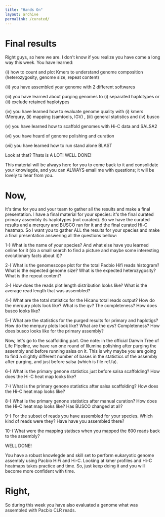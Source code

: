 ```yaml
---
title: "Hands On"
layout: archive
permalink: /curated/
---
```


# Final results

Right guys, so here we are. I don't know if you realize you have come a long way this week. You have learned:

(i) how to count and plot Kmers to understand genome composition (heterozygosity, genome size, repeat content)

(ii) you have assembled your genome with 2 different softwares

(iii) you have learned about purging genomes to (i) separated haplotypes or (ii) exclude retained haplotypes

(iv) you have learned how to evaluate genome quality with (i) kmers (Merqury, (ii) mapping (samtools, IGV) , (iii) general statistics and (iv) busco

(v) you have learned how to scaffold genomes with Hi-C data and SALSA2

(vi) you have heard of genome polishing and curation

(vii) you have learned how to run stand alone BLAST

Look at that? Thats is A LOT! WELL DONE!

This material will be always here for you to come back to it and consolidate your knowlegde, and you can ALWAYS email me with questions; it will be lovely to hear from you.

# Now,

It's time for you and your team to gather all the results and make a final presentation. I have a final material for your species: it's the final curated primary assembly its haplotypes (not curated). So we have the curated results and a merqury and BUSCO ran for it and the final curated Hi-C heatmap. So I want you to gather ALL the results for your species and make a final presentation answering all the questions bellow:

1-) What is the name of your species? And what else have you learned online for it (do a small search to find a picture and maybe some interesting evolutionary facts about it)?

2-) What is the genomescope plot for the total Pacbio Hifi reads histogram? What is the expected genome size? What is the expected heterozygosity? What is the repeat content?

3-) How does the reads plot length distribution looks like? What is the average read length that was assembled?

4-) What are the total statistics for the Hicanu total reads output? How do the merqury plots look like? What is the qv? The completeness? How does busco looks like?

5-) What are the statistics for the purged results for primary and haplotigs? How do the merqury plots look like? What are the qvs? Completeness? How does busco looks like for the primary assembly?

Now, let's go to the scaffolding part. One note: in the official Darwin Tree of Life Pipeline, we have ran one round of Illumina polishing after purging the assembly and before running salsa on it. This is why maybe you are going to find a slightly different number of bases in the statistics of the assembly after purging, and just before salsa (which is file ref.fa).

6-) What is the primary genone statistics just before salsa scaffolding? How does the Hi-C heat map looks like?

7-) What is the primary genone statistics after salsa scaffolding? How does the Hi-C heat map looks like?

8-) What is the primary genone statistics after manual curation? How does the Hi-C heat map looks like? Has BUSCO changed at all?

9-) For the subset of reads you have assembled for your species. Which kind of reads were they? Have have you assembled there?

10-) What were the mapping statiscs when you mapped the 600 reads back to the assembly?

WELL DONE!

You have a robust knowlegde and skill set to perform eukaryotic genome assembly using Pacbio HiFi and Hi-C. Looking at kmer profiles and Hi-C heatmaps takes practice and time. So, just keep doing it and you will become more confident with time. 


# Right, 

So during this week you have also evaluated a genome what was assembled with Pacbio CLR reads. 


